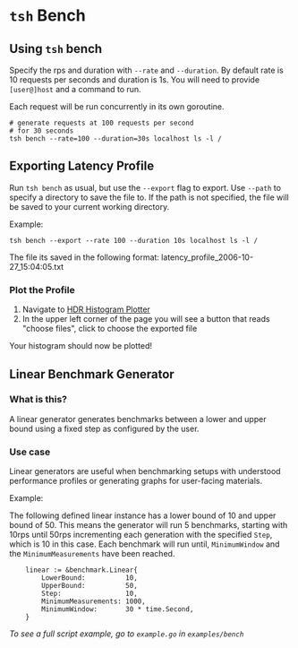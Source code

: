 
# `tsh` Bench


## Using `tsh` bench 

Specify the rps and duration with `--rate` and `--duration`. By default rate is 10 requests per seconds and duration is 1s. You will need to provide `[user@]host` and a command to run. 

Each request will be run concurrently in its own goroutine. 

```
# generate requests at 100 requests per second
# for 30 seconds
tsh bench --rate=100 --duration=30s localhost ls -l /
```


## Exporting Latency Profile 

Run `tsh bench` as usual, but use the `--export` flag to export. Use `--path` to specify a directory to save the file to. If the path is not specified, the file will be saved to your current working directory. 

Example:  

`tsh bench --export --rate 100 --duration 10s localhost ls -l /` 

The file its saved in the following format: latency_profile_2006-10-27_15:04:05.txt

### Plot the Profile 
1. Navigate to [HDR Histogram Plotter](http://hdrhistogram.github.io/HdrHistogram/plotFiles.html)
2. In the upper left corner of the page you will see a button that reads "choose files", click to choose the exported file

Your histogram should now be plotted! 


## Linear Benchmark Generator

### What is this?
A linear generator generates benchmarks between a lower and upper bound using a fixed step as configured by the user. 


### Use case
Linear generators are useful when benchmarking setups with understood performance profiles or generating graphs for user-facing materials.

Example: 

The following defined linear instance has a lower bound of 10 and upper bound of 50. This means the generator will run 5 benchmarks, starting with 10rps until 50rps incrementing each generation with the specified `Step`, which is 10 in this case. Each benchmark will run until, `MinimumWindow` and the `MinimumMeasurements` have been reached. 

```
	linear := &benchmark.Linear{
		LowerBound:          10,
		UpperBound:          50,
		Step:                10,
		MinimumMeasurements: 1000,
		MinimumWindow:       30 * time.Second,
	}

```

_To see a full script example, go to `example.go` in `examples/bench`_
